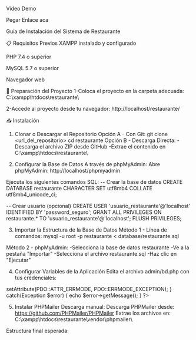 Video Demo

Pegar Enlace aca


Guía de Instalación del Sistema de Restaurante


📋 Requisitos Previos
XAMPP instalado y configurado

PHP 7.4 o superior

MySQL 5.7 o superior

Navegador web

🚀 Preparación del Proyecto
1-Coloca el proyecto en la carpeta adecuada:
  C:\xampp\htdocs\restaurante\

2-Accede al proyecto desde tu navegador:
  http://localhost/restaurante/

📥 Instalación
1. Clonar o Descargar el Repositorio
Opción A - Con Git:
  git clone <url_del_repositorio>
  cd restaurante
Opción B - Descarga Directa:
-Descarga el archivo ZIP desde GitHub
-Extrae el contenido en C:\xampp\htdocs\restaurante\

2. Configurar la Base de Datos
A través de phpMyAdmin:
Abre phpMyAdmin: http://localhost/phpmyadmin

Ejecuta los siguientes comandos SQL:
  -- Crear la base de datos
  CREATE DATABASE restaurante CHARACTER SET utf8mb4 COLLATE utf8mb4_unicode_ci;
  
  -- Crear usuario (opcional)
  CREATE USER 'usuario_restaurante'@'localhost' IDENTIFIED BY 'password_seguro';
  GRANT ALL PRIVILEGES ON restaurante.* TO 'usuario_restaurante'@'localhost';
  FLUSH PRIVILEGES;

3. Importar la Estructura de la Base de Datos
Método 1 - Línea de comandos:
  mysql -u root -p restaurante < database/restaurante.sql

Método 2 - phpMyAdmin:
  -Selecciona la base de datos restaurante
  -Ve a la pestaña "Importar"
  -Selecciona el archivo restaurante.sql
  -Haz clic en "Ejecutar"

4. Configurar Variables de la Aplicación
Edita el archivo admin/bd.php con tus credenciales:

  <?php
  $servidor = "localhost";
  $baseDatos = "restaurante";
  $usuario = "usuario_restaurante";  // o "root"
  $pass = "password_seguro";         // tu contraseña
  
  try {
      $conexion = new PDO("mysql:host=$servidor;dbname=$baseDatos", $usuario, $pass);
      $conexion->setAttribute(PDO::ATTR_ERRMODE, PDO::ERRMODE_EXCEPTION);
  } catch(Exception $error) {
      echo $error->getMessage();
  }
  ?>

5. Instalar PHPMailer
Descarga manual:
Descarga PHPMailer desde: https://github.com/PHPMailer/PHPMailer
Extrae los archivos en: C:\xampp\htdocs\restaurante\vendor\phpmailer\

Estructura final esperada:



